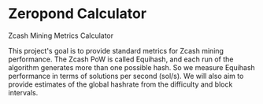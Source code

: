 # Zeropond Calculator
Zcash Mining Metrics Calculator

This project's goal is to provide standard metrics for Zcash mining performance.  The Zcash PoW is called Equihash, and each run of the algorithm generates more than one possible hash.  So we measure Equihash performance in terms of solutions per second (sol/s).  We will also aim to provide estimates of the global hashrate from the difficulty and block intervals.
